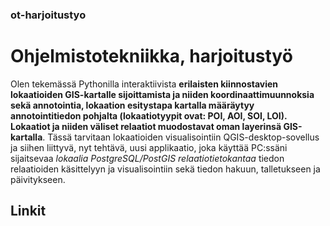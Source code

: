 
### ot-harjoitustyo

# Ohjelmistotekniikka, harjoitustyö

Olen tekemässä Pythonilla interaktiivista **erilaisten kiinnostavien lokaatioiden GIS-kartalle sijoittamista ja niiden koordinaattimuunnoksia sekä annotointia, lokaation esitystapa kartalla määräytyy annotointitiedon pohjalta (lokaatiotyypit ovat: POI, AOI, SOI, LOI). Lokaatiot ja niiden väliset relaatiot muodostavat oman layerinsä GIS-kartalla**. Tässä tarvitaan lokaatioiden visualisointiin QGIS-desktop-sovellus ja siihen liittyvä, nyt tehtävä, uusi applikaatio, joka käyttää PC:ssäni sijaitsevaa *lokaalia PostgreSQL/PostGIS relaatiotietokantaa* tiedon relaatioiden käsittelyyn ja visualisointiin sekä tiedon hakuun, talletukseen ja päivitykseen.

## Linkit
